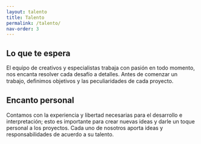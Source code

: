 ```yaml
---
layout: talento
title: Talento
permalink: /talento/
nav-order: 3
---
```


## Lo que te espera
El equipo de creativos y especialistas trabaja con pasión en todo momento,
nos encanta resolver cada desafío a detalles.
Antes de comenzar un trabajo, deﬁnimos objetivos y las peculiaridades de cada proyecto.

## Encanto personal
Contamos con la experiencia y libertad necesarias para el desarrollo e interpretación;
esto es importante para crear nuevas ideas y darle un toque personal a los proyectos.
Cada uno de nosotros aporta ideas y responsabilidades de acuerdo a su talento.


